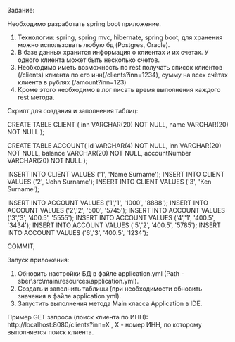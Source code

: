 Задание:

Необходимо разработать spring boot приложение.
 1. Технологии: spring, spring mvc, hibernate, spring boot, для хранения можно использовать любую бд (Postgres, Oracle).
 2. В базе данных хранится информация о клиентах и их счетах. У одного клиента может быть несколько счетов.
 3. Необходимо иметь возможность по rest получать список клиентов (/clients) клиента по его инн(/clients?inn=1234),
 сумму на всех счётах клиента в рублях  (/amount?inn=123)
 4. Кроме этого необходимо в лог писать время выполнения каждого rest метода.
 
 
Скрипт для создания и заполнения таблиц:
 
CREATE TABLE CLIENT ( 
   inn VARCHAR(20) NOT NULL,
   name VARCHAR(20) NOT NULL
);

CREATE TABLE ACCOUNT(
   id VARCHAR(4) NOT NULL,
   inn VARCHAR(20) NOT NULL,
   balance VARCHAR(20) NOT NULL,
   accountNumber VARCHAR(20) NOT NULL
);

INSERT INTO CLIENT VALUES ('1', 'Name Surname'); 
INSERT INTO CLIENT VALUES ('2', 'John Surname'); 
INSERT INTO CLIENT VALUES ('3', 'Ken Surname'); 

INSERT INTO ACCOUNT VALUES ('1','1', '1000', '8888'); 
INSERT INTO ACCOUNT VALUES ('2','2', '500', '5745'); 
INSERT INTO ACCOUNT VALUES ('3','3', '400.5', '5555'); 
INSERT INTO ACCOUNT VALUES ('4','1', '400.5', '3434'); 
INSERT INTO ACCOUNT VALUES ('5','2', '400.5', '5785'); 
INSERT INTO ACCOUNT VALUES ('6','3', '400.5', '1234'); 

COMMIT;

Запуск приложения:
1. Обновить настройки БД в файле application.yml (Path - sber\src\main\resources\application.yml).
3. Создать и заполнить таблицы (при необходимости обновить значения в файле application.yml).
2. Запустить выполнения метода Main класса Application в IDE.

Пример GET запроса (поиск клиента по ИНН):
http://localhost:8080/clients?inn=X , X - номер ИНН, по которому выполняется поиск клиента.
